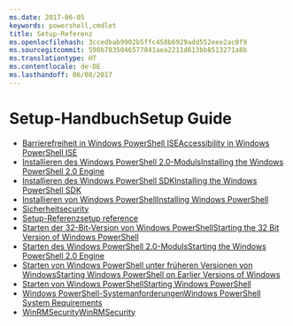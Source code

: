 ```yaml
---
ms.date: 2017-06-05
keywords: powershell,cmdlet
title: Setup-Referenz
ms.openlocfilehash: 3ccedbab9902b5ffc458b6929add552eee2ac0f9
ms.sourcegitcommit: 598b7835046577841aea2211d613bb8513271a8b
ms.translationtype: HT
ms.contentlocale: de-DE
ms.lasthandoff: 06/08/2017
---
```

#  <a name="setup-guide"></a><span data-ttu-id="190e7-103">Setup-Handbuch</span><span class="sxs-lookup"><span data-stu-id="190e7-103">Setup Guide</span></span>

-  [<span data-ttu-id="190e7-104">Barrierefreiheit in Windows PowerShell ISE</span><span class="sxs-lookup"><span data-stu-id="190e7-104">Accessibility in Windows PowerShell ISE</span></span>](Accessibility-in-Windows-PowerShell-ISE.md)
-  [<span data-ttu-id="190e7-105">Installieren des Windows PowerShell 2.0-Moduls</span><span class="sxs-lookup"><span data-stu-id="190e7-105">Installing the Windows PowerShell 2.0 Engine</span></span>](Installing-the-Windows-PowerShell-2.0-Engine.md)
-  [<span data-ttu-id="190e7-106">Installieren des Windows PowerShell SDK</span><span class="sxs-lookup"><span data-stu-id="190e7-106">Installing the Windows PowerShell SDK</span></span>](Installing-the-Windows-PowerShell-SDK.md)
-  [<span data-ttu-id="190e7-107">Installieren von Windows PowerShell</span><span class="sxs-lookup"><span data-stu-id="190e7-107">Installing Windows PowerShell</span></span>](Installing-Windows-PowerShell.md)
-  [<span data-ttu-id="190e7-108">Sicherheit</span><span class="sxs-lookup"><span data-stu-id="190e7-108">security</span></span>](security.md)
-  [<span data-ttu-id="190e7-109">Setup-Referenz</span><span class="sxs-lookup"><span data-stu-id="190e7-109">setup reference</span></span>](setup-reference.md)
-  [<span data-ttu-id="190e7-110">Starten der 32-Bit-Version von Windows PowerShell</span><span class="sxs-lookup"><span data-stu-id="190e7-110">Starting the 32 Bit Version of Windows PowerShell</span></span>](Starting-the-32-Bit-Version-of-Windows-PowerShell.md)
-  [<span data-ttu-id="190e7-111">Starten des Windows PowerShell 2.0-Moduls</span><span class="sxs-lookup"><span data-stu-id="190e7-111">Starting the Windows PowerShell 2.0 Engine</span></span>](Starting-the-Windows-PowerShell-2.0-Engine.md)
-  [<span data-ttu-id="190e7-112">Starten von Windows PowerShell unter früheren Versionen von Windows</span><span class="sxs-lookup"><span data-stu-id="190e7-112">Starting Windows PowerShell on Earlier Versions of Windows</span></span>](Starting-Windows-PowerShell-on-Earlier-Versions-of-Windows.md)
-  [<span data-ttu-id="190e7-113">Starten von Windows PowerShell</span><span class="sxs-lookup"><span data-stu-id="190e7-113">Starting Windows PowerShell</span></span>](Starting-Windows-PowerShell.md)
-  [<span data-ttu-id="190e7-114">Windows PowerShell-Systemanforderungen</span><span class="sxs-lookup"><span data-stu-id="190e7-114">Windows PowerShell System Requirements</span></span>](Windows-PowerShell-System-Requirements.md)
-  [<span data-ttu-id="190e7-115">WinRMSecurity</span><span class="sxs-lookup"><span data-stu-id="190e7-115">WinRMSecurity</span></span>](WinRMSecurity.md)

